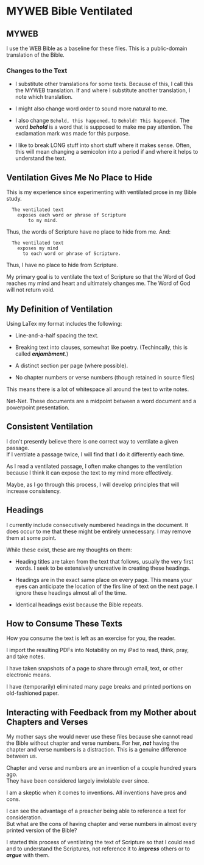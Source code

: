 # MYWEB Bible Ventilated

## MYWEB

I use the WEB Bible as a baseline for these files.
This is a public-domain translation of the Bible.

### Changes to the Text

- I substitute other translations for some texts.
Because of this, I call this the MYWEB translation.
If and where I substitute another translation,
I note which translation.

- I might also change word order to sound more natural to me.

- I also change ``Behold, this happened.`` to ``Behold! This happened.``
The word ***behold*** is a word that is supposed to make me pay attention.
The exclamation mark was made for this purpose.

- I like to break LONG stuff into short stuff where it makes sense.
Often, this will mean changing a semicolon into a period
if and where it helps to understand the text.

## Ventilation Gives Me No Place to Hide

This is my experience since experimenting with ventilated prose in my Bible study.

```
  The ventilated text  
    exposes each word or phrase of Scripture  
        to my mind.
```

Thus, the words of Scripture have no place to hide from me.
And:

```
  The ventilated text  
    exposes my mind  
      to each word or phrase of Scripture.
```

Thus, I have no place to hide from Scripture.

My primary goal is to ventilate the text of Scripture
so that the Word of God reaches my mind and heart and ultimately changes me.
The Word of God will not return void.

## My Definition of Ventilation

Using LaTex my format includes the following:

- Line-and-a-half spacing the text.

- Breaking text into clauses, somewhat like poetry.
  (Techincally, this is called ***enjambment***.)

- A distinct section per page (where possible).

- No chapter numbers or verse numbers (though retained in source files)

This means there is a lot of whitespace all around the text to write notes.

Net-Net.
These documents are a midpoint between a word document and a powerpoint
presentation.

## Consistent Ventilation

I don't presently believe there is one correct way to ventilate a given passage.  
If I ventilate a passage twice, I will find that I do it differently each time.

As I read a ventilated passage,
I often make changes to the ventilation
because I think it can expose the text to my mind more effectively.

Maybe,
as I go through this process,
I will develop principles that will increase consistency.

## Headings

I currently include consecutively numbered headings in the document.
It does occur to me that these might be entirely unnecessary.
I may remove them at some point.

While these exist, these are my thoughts on them:

- Heading titles are taken from the text that follows,
  usually the very first words.
  I seek to be extensively uncreative in creating these headings.

- Headings are in the exact same place on every page.
  This means your eyes can anticipate the location of the firs line of text
  on the next page.
  I ignore these headings almost all of the time.

- Identical headings exist because the Bible repeats.

## How to Consume These Texts

How you consume the text is left as an exercise for you, the reader.

I import the resulting PDFs into Notability on my iPad
to read, think, pray, and take notes.

I have taken snapshots of a page to share
through email, text, or other electronic means.

I have (temporarily) eliminated many page breaks
and printed portions on old-fashioned paper.

## Interacting with Feedback from my Mother about Chapters and Verses

My mother says she would never use these files
because she cannot read the Bible without chapter and verse numbers.
For her, ***not*** having the chapter and verse numbers is a distraction.
This is a genuine difference between us.

Chapter and verse and numbers are an invention of a couple hundred years ago.  
They have been considered largely inviolable ever since.

I am a skeptic when it comes to inventions.
All inventions have pros and cons.  

I can see the advantage of a preacher being able to reference a text for consideration.  
But what are the cons of having chapter and verse numbers
in almost every printed version of the Bible?

I started this process of ventilating the text of Scripture so that I could read and to understand the Scriptures,
not reference it to ***impress*** others or to ***argue*** with them.
